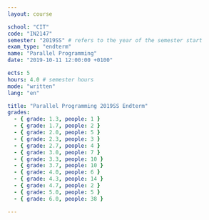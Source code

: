 ```yaml
---
layout: course

school: "CIT"
code: "IN2147"
semester: "2019SS" # refers to the year of the semester start
exam_type: "endterm"
name: "Parallel Programming"
date: "2019-10-11 12:00:00 +0100"

ects: 5
hours: 4.0 # semester hours
mode: "written"
lang: "en"

title: "Parallel Programming 2019SS Endterm"
grades:
  - { grade: 1.3, people: 1 }
  - { grade: 1.7, people: 2 }
  - { grade: 2.0, people: 5 }
  - { grade: 2.3, people: 3 }
  - { grade: 2.7, people: 4 }
  - { grade: 3.0, people: 7 }
  - { grade: 3.3, people: 10 }
  - { grade: 3.7, people: 10 }
  - { grade: 4.0, people: 6 }
  - { grade: 4.3, people: 14 }
  - { grade: 4.7, people: 2 }
  - { grade: 5.0, people: 5 }
  - { grade: 6.0, people: 38 }

---
```

